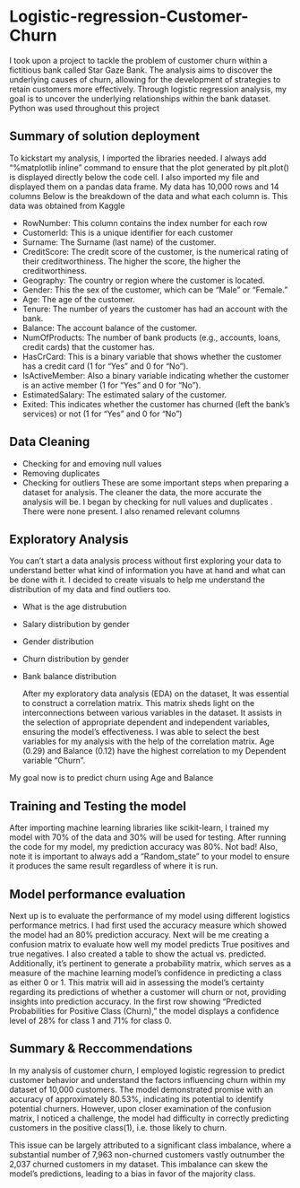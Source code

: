 # Logistic-regression-Customer-Churn
I took upon a project to tackle the problem of customer churn within a fictitious bank called Star Gaze Bank. The analysis aims to discover the underlying causes of churn, allowing for the development of strategies to retain customers more effectively. Through logistic regression analysis, my goal is to uncover the underlying relationships within the bank dataset. Python was used throughout this project

## Summary of solution deployment
To kickstart my analysis, I imported the libraries needed. I always add “%matplotlib inline” command to ensure that the plot generated by plt.plot() is displayed directly below the code cell. I also imported my file and displayed them on a pandas data frame. My data has 10,000 rows and 14 columns
Below is the breakdown of the data and what each column is. This data was obtained from Kaggle

- RowNumber: This column contains the index number for each row
- CustomerId: This is a unique identifier for each customer
- Surname: The Surname (last name) of the customer.
- CreditScore: The credit score of the customer, is the numerical rating of their creditworthiness. The higher the score, the higher the creditworthiness.
- Geography: The country or region where the customer is located.
- Gender: This the sex of the customer, which can be “Male” or “Female.”
- Age: The age of the customer.
- Tenure: The number of years the customer has had an account with the bank.
- Balance: The account balance of the customer.
- NumOfProducts: The number of bank products (e.g., accounts, loans, credit cards) that the customer has.
- HasCrCard: This is a binary variable that shows whether the customer has a credit card (1 for “Yes” and 0 for “No”).
- IsActiveMember: Also a binary variable indicating whether the customer is an active member (1 for “Yes” and 0 for “No”).
- EstimatedSalary: The estimated salary of the customer.
- Exited: This indicates whether the customer has churned (left the bank’s services) or not (1 for “Yes” and 0 for “No”)

## Data Cleaning

- Checking for and emoving null values
- Removing duplicates
- Checking for outliers
    These are  some important steps when preparing a dataset for analysis. The cleaner the data, the more accurate the analysis will be. I began by checking for null values and duplicates . There were none present. I also renamed relevant columns

## Exploratory Analysis
  You can’t start a data analysis process without first exploring your data to understand better what kind of information you have at hand and what can be done with it. I decided to create visuals to help me understand the distribution of my data and find outliers too. 
  
- What is the age distrubution
- Salary distribution by gender
- Gender distribution
- Churn distribution by gender
- Bank balance distribution

  After my exploratory data analysis (EDA) on the dataset, It was essential to construct a correlation matrix. This matrix sheds light on the interconnections between various variables in the dataset. It assists in the selection of appropriate dependent and independent variables, ensuring the model’s effectiveness.
 I was able to select the best variables for my analysis with the help of the correlation matrix. Age (0.29) and Balance (0.12) have the highest correlation to my Dependent variable “Churn”.

My goal now is to predict churn using Age and Balance

## Training and Testing the model
After importing machine learning libraries like scikit-learn, I trained my model with 70% of the data and 30% will be used for testing. After running the code for my model, my prediction accuracy was 80%. Not bad! Also, note it is important to always add a “Random_state” to your model to ensure it produces the same result regardless of where it is run.

## Model performance evaluation

Next up is to evaluate the performance of my model using different logistics performance metrics. I had first used the accuracy measure which showed the model had an 80% prediction accuracy. Next will be me creating a confusion matrix to evaluate how well my model predicts True positives and true negatives. I also created a table to show the actual vs. predicted. Additionally, it’s pertinent to generate a probability matrix, which serves as a measure of the machine learning model’s confidence in predicting a class as either 0 or 1. This matrix will aid in assessing the model’s certainty regarding its predictions of whether a customer will churn or not, providing insights into prediction accuracy.
In the first row showing “Predicted Probabilities for Positive Class (Churn),” the model displays a confidence level of 28% for class 1 and 71% for class 0.

## Summary &  Reccommendations

In my analysis of customer churn, I employed logistic regression to predict customer behavior and understand the factors influencing churn within my dataset of 10,000 customers. The model demonstrated promise with an accuracy of approximately 80.53%, indicating its potential to identify potential churners. However, upon closer examination of the confusion matrix, I noticed a challenge, the model had difficulty in correctly predicting customers in the positive class(1), i.e. those likely to churn.

This issue can be largely attributed to a significant class imbalance, where a substantial number of 7,963 non-churned customers vastly outnumber the 2,037 churned customers in my dataset. This imbalance can skew the model’s predictions, leading to a bias in favor of the majority class.

